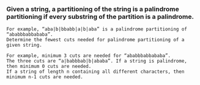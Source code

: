 ### Given a string, a partitioning of the string is a palindrome partitioning if every substring of the partition is a palindrome. 
```
For example, “aba|b|bbabb|a|b|aba” is a palindrome partitioning of “ababbbabbababa”. 
Determine the fewest cuts needed for palindrome partitioning of a given string.

For example, minimum 3 cuts are needed for “ababbbabbababa”. 
The three cuts are “a|babbbab|b|ababa”. If a string is palindrome, then minimum 0 cuts are needed. 
If a string of length n containing all different characters, then minimum n-1 cuts are needed.
```
